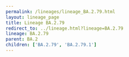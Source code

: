 ```yaml
---
permalink: /lineages/lineage_BA.2.79.html
layout: lineage_page
title: Lineage BA.2.79
redirect_to: ../lineage.html?lineage=BA.2.79
lineage: BA.2.79
parent: BA.2
children: ['BA.2.79', 'BA.2.79.1']
---
```

